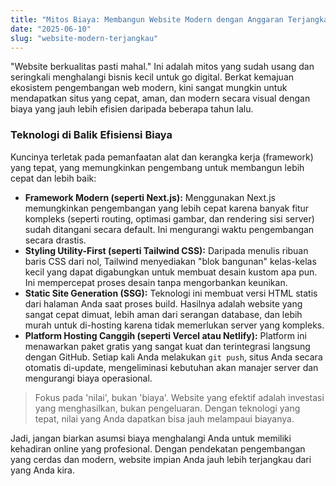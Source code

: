 ```yaml
---
title: "Mitos Biaya: Membangun Website Modern dengan Anggaran Terjangkau"
date: "2025-06-10"
slug: "website-modern-terjangkau"
---
```


"Website berkualitas pasti mahal." Ini adalah mitos yang sudah usang dan seringkali menghalangi bisnis kecil untuk go digital. Berkat kemajuan ekosistem pengembangan web modern, kini sangat mungkin untuk mendapatkan situs yang cepat, aman, dan modern secara visual dengan biaya yang jauh lebih efisien daripada beberapa tahun lalu.

### Teknologi di Balik Efisiensi Biaya
Kuncinya terletak pada pemanfaatan alat dan kerangka kerja (framework) yang tepat, yang memungkinkan pengembang untuk membangun lebih cepat dan lebih baik:

- **Framework Modern (seperti Next.js):** Menggunakan Next.js memungkinkan pengembangan yang lebih cepat karena banyak fitur kompleks (seperti routing, optimasi gambar, dan rendering sisi server) sudah ditangani secara default. Ini mengurangi waktu pengembangan secara drastis.
- **Styling Utility-First (seperti Tailwind CSS):** Daripada menulis ribuan baris CSS dari nol, Tailwind menyediakan "blok bangunan" kelas-kelas kecil yang dapat digabungkan untuk membuat desain kustom apa pun. Ini mempercepat proses desain tanpa mengorbankan keunikan.
- **Static Site Generation (SSG):** Teknologi ini membuat versi HTML statis dari halaman Anda saat proses build. Hasilnya adalah website yang sangat cepat dimuat, lebih aman dari serangan database, dan lebih murah untuk di-hosting karena tidak memerlukan server yang kompleks.
- **Platform Hosting Canggih (seperti Vercel atau Netlify):** Platform ini menawarkan paket gratis yang sangat kuat dan terintegrasi langsung dengan GitHub. Setiap kali Anda melakukan `git push`, situs Anda secara otomatis di-update, mengeliminasi kebutuhan akan manajer server dan mengurangi biaya operasional.

> Fokus pada 'nilai', bukan 'biaya'. Website yang efektif adalah investasi yang menghasilkan, bukan pengeluaran. Dengan teknologi yang tepat, nilai yang Anda dapatkan bisa jauh melampaui biayanya.

Jadi, jangan biarkan asumsi biaya menghalangi Anda untuk memiliki kehadiran online yang profesional. Dengan pendekatan pengembangan yang cerdas dan modern, website impian Anda jauh lebih terjangkau dari yang Anda kira.
